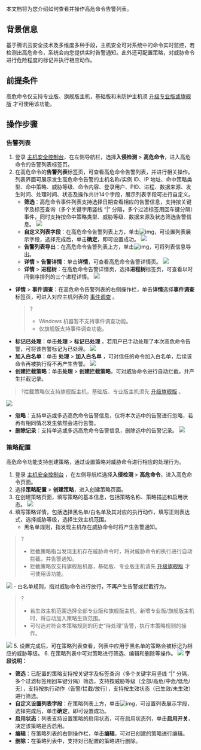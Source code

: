 本文档将为您介绍如何查看并操作高危命令告警列表。
## 背景信息
基于腾讯云安全技术及多维度多种手段，主机安全可对系统中的命令实时监控，若检测出高危命令，系统会向您提供实时告警通知。此外还可配置策略，对威胁命令进行危险程度的标记并执行相应动作。

## 前提条件
高危命令仅支持专业版、旗舰版主机，基础版和未防护主机须 [升级专业版或旗舰版](https://buy.cloud.tencent.com/yunjing) 才可使用该功能。
 
## 操作步骤
### 告警列表
1. 登录 [主机安全控制台](https://console.cloud.tencent.com/cwp/manage/maliciousRequest)，在左侧导航栏，选择**入侵检测** > **高危命令**，进入高危命令的告警列表标签页。
2. 在高危命令的**告警列表**标签页，可查看高危命令告警列表，并进行相关操作。列表界面可展示发生高危命令告警的主机名称/实例 ID、IP 地址、命中策略类型、命中策略、威胁等级、命令内容、登录用户、PID、进程、数据来源、发生时间、处理时间、状态及操作共计14个字段，展示列表字段可进行自定义。
   - **筛选**：高危命令事件列表支持选择日期查看相应的告警信息，支持按关键字及标签查询（多个关键字用竖线 “|” 分隔，多个过滤标签用回车键分隔）事件，同时支持按命中策略类型、威胁等级、数据来源及状态筛选告警信息。
![](https://qcloudimg.tencent-cloud.cn/raw/6440721e5dbaff8ab6d81e40762b304b.jpg)
   - **自定义列表字段**：在高危命令告警列表上方，单击![img](https://main.qcloudimg.com/raw/9ebb9fa1652d9154137fa1d934329043.png)，可设置列表展示字段，选择完成后，单击**确定**，即可设置成功。
![](https://qcloudimg.tencent-cloud.cn/raw/6753d9a406f6e8fc18dea0935e44de90.png)
   - **告警列表导出**：在高危命令告警列表上方，单击![img](https://main.qcloudimg.com/raw/ac6451a8dab74a5cf57770ff8af30954.png)，可将列表信息导出。
   - **详情** > **告警详情**：单击**详情**，可查看高危命令告警详情页。
    ![](https://qcloudimg.tencent-cloud.cn/raw/346a8e410b669ba23d2df6e656a6c537.png)
   - **详情** > **进程树**：在高危命令告警详情页，选择**进程树**标签页，可查看以时间倒序排列的三个进程详情。
   ![](https://qcloudimg.tencent-cloud.cn/raw/1f87d4e070a8c34679f7b286a10a4042.png)
  - **详情** > **事件调查**：在高危命令告警列表的右侧操作栏，单击**详情**选择**事件调查**标签页，可进入对应主机列表的 [事件调查](https://console.cloud.tencent.com/cwp/asset/machine/attackSource) 。
	>?
	>- Windows 机器暂不支持事件调查功能。
	>- 仅旗舰版支持事件调查功能。
	>
  - **标记已处理**：单击**处理** > **标记已处理** ，若用户已手动处理了本次高危命令告警，可将该告警标记为已处理。
![](https://qcloudimg.tencent-cloud.cn/raw/29af96c057e2312ce0d077679b5398e6.jpg)
   - **加入白名单**：单击 **处理** > **加入白名单** ，可对信任的命令加入白名单，后续该命令再被执行将不再产生告警。
![](https://qcloudimg.tencent-cloud.cn/raw/931bc9cede93ed03dc958efa559d6d25.png)
  - **创建拦截策略**：单击**处理** > **创建拦截策略**，可对威胁命令进行自动拦截，并产生拦截记录。
  >?拦截策略仅支持旗舰版主机，基础版、专业版主机须先  [升级旗舰版](https://buy.cloud.tencent.com/yunjing) 。
  >
![](https://qcloudimg.tencent-cloud.cn/raw/df7acb4cefc305ba3dde9b052d075bcd.png)
   - **忽略**：支持单选或多选高危命令告警信息，仅将本次选中的告警进行忽略，若再有相同情况发生依然会进行告警。
   - **删除记录**：支持单选或多选高危命令告警信息，删除选中的告警记录。
![](https://qcloudimg.tencent-cloud.cn/raw/781a8d8bb277891c96db3f4fa9fb2d5b.jpg)

### 策略配置
高危命令功能支持创建策略，通过设置策略对威胁命令进行相应的处理行为。
1. 登录 [主机安全控制台](https://console.cloud.tencent.com/cwp/manage/maliciousRequest) ，在左侧导航栏选择**入侵检测** > **高危命令**，进入高危命令页面。
2. 选择**策略配置** > **创建策略**，进入创建策略页面。
3. 在创建策略页面，填写策略的基本信息，包括策略名称、策略描述和启用状态。
![](https://qcloudimg.tencent-cloud.cn/raw/9f2967008598ff496d5fc4da0148c143.jpg)
4. 填写策略详情，包括选择黑名单/白名单及其对应的执行动作，填写正则表达式，选择威胁等级，选择生效主机范围。
    - 黑名单规则，指发现主机存在威胁命令时将产生告警通知。
>?
>- 拦截策略指当发现主机存在威胁命令时，将对威胁命令的执行进行自动拦截，并告警通知。
>- 拦截策略仅支持旗舰版机器，基础版、专业版主机请先 [升级旗舰版](https://buy.cloud.tencent.com/yunjing) 才可使用该功能。
>
![](https://qcloudimg.tencent-cloud.cn/raw/2d7bc238536389f2c84e269426ea9c00.jpg)
    - 白名单规则，指对威胁命令进行放行，不再产生告警或拦截行为。
>?
>- 若生效主机范围选择全部专业版和旗舰版主机，新增专业版/旗舰版主机时，将自动加入策略生效范围。
>- 可勾选对符合本策略规则的历史“待处理”告警，执行本策略规则的操作。
>
![](https://qcloudimg.tencent-cloud.cn/raw/e91bc73401c1ebb8811b43c9f5ea71b4.jpg)
5. 设置完成后，可在策略列表查看，列表中应用于黑名单的策略会被标记为相应的威胁等级。
6. 在策略列表中可对策略进行筛选、编辑和删除等操作。
![](https://qcloudimg.tencent-cloud.cn/raw/511726212de532ccae124b4849f89946.jpg)
**字段说明：**
   - **筛选**：已配置的策略支持按关键字及标签查询（多个关键字用竖线 “|” 分隔，多个过滤标签用回车键分隔）筛选，支持按威胁等级（全部/高危/中危/低危/无），支持按执行动作（告警/拦截/放行），支持按生效状态（已生效/未生效）进行筛选。
   - **自定义设置列表字段**：在策略列表上方，单击![img](https://main.qcloudimg.com/raw/9ebb9fa1652d9154137fa1d934329043.png)，可设置列表展示字段，选择完成后，单击**确定**，即可设置成功。
   - **启用状态**：列表支持设置策略的启用状态，可在启用状态列，单击**启用开关**，决定该策略是否启用。
   - **编辑**：在策略列表的右侧操作栏，单击**编辑**，可对已创建的策略进行编辑。
   - **删除**：在策略列表中，支持对已配置的策略进行删除。
   
